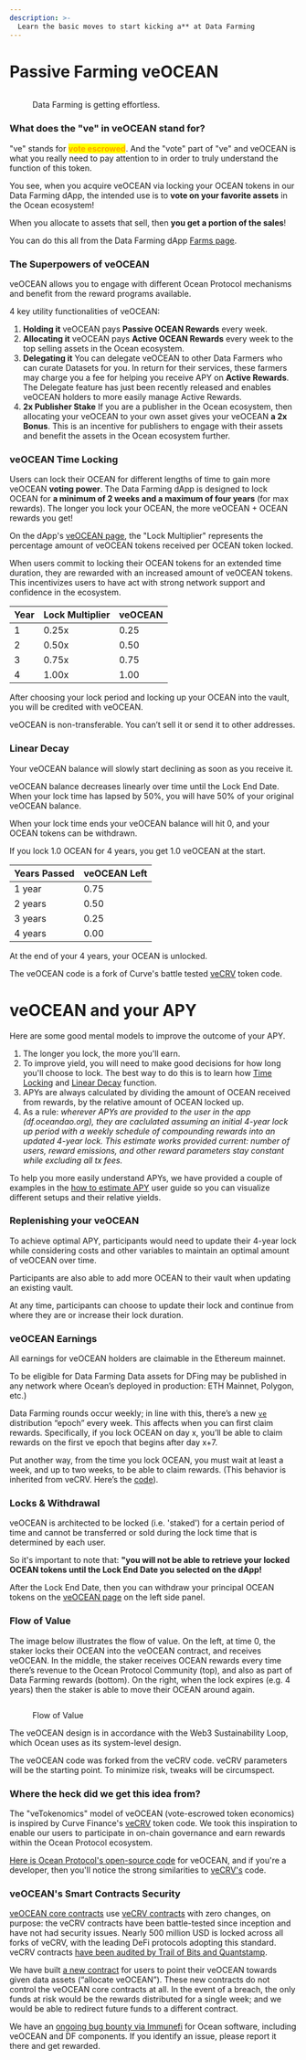 ```yaml
---
description: >-
  Learn the basic moves to start kicking a** at Data Farming
---
```


# Passive Farming veOCEAN

<figure><img src="../.gitbook/assets/gif/neo-blocking.gif" alt=""><figcaption><p>Data Farming is getting effortless.</p></figcaption></figure>

### What does the "ve" in veOCEAN stand for?

"ve" stands for <mark style="color:orange;">**vote escrowed**</mark>. And the "vote" part of "ve" and veOCEAN is what you really need to pay attention to in order to truly understand the function of this token.

You see, when you acquire veOCEAN via locking your OCEAN tokens in our Data Farming dApp, the intended use is to **vote on your favorite assets** in the Ocean ecosystem!

When you allocate to assets that sell, then **you get a portion of the sales**!

You can do this all from the Data Farming dApp [Farms page](https://df.oceandao.org/datafarming).

### The Superpowers of veOCEAN

veOCEAN allows you to engage with different Ocean Protocol mechanisms and benefit from the reward programs available.

4 key utility functionalities of veOCEAN:

1. **Holding it** veOCEAN pays **Passive OCEAN Rewards** every week.
2. **Allocating it** veOCEAN pays **Active OCEAN Rewards** every week to the top selling assets in the Ocean ecosystem.
3. **Delegating it** You can delegate veOCEAN to other Data Farmers who can curate Datasets for you. In return for their services, these farmers may charge you a fee for helping you receive APY on **Active Rewards**. The Delegate feature has just been recently released and enables veOCEAN holders to more easily manage Active Rewards.
4. **2x Publisher Stake** If you are a publisher in the Ocean ecosystem, then allocating your veOCEAN to your own asset gives your veOCEAN **a 2x Bonus**. This is an incentive for publishers to engage with their assets and benefit the assets in the Ocean ecosystem further.

### veOCEAN Time Locking

Users can lock their OCEAN for different lengths of time to gain more veOCEAN **voting power**. The Data Farming dApp is designed to lock OCEAN for **a minimum of 2 weeks and a maximum of four years** (for max rewards). The longer you lock your OCEAN, the more veOCEAN + OCEAN rewards you get!

On the dApp's [veOCEAN page](https://df.oceandao.org/veocean), the "Lock Multiplier" represents the percentage amount of veOCEAN tokens received per OCEAN token locked.

When users commit to locking their OCEAN tokens for an extended time duration, they are rewarded with an increased amount of veOCEAN tokens. This incentivizes users to have act with strong network support and confidence in the ecosystem.

| Year | Lock Multiplier | veOCEAN |
| ---- | --------------- | ------- |
| 1    | 0.25x           | 0.25    |
| 2    | 0.50x           | 0.50    |
| 3    | 0.75x           | 0.75    |
| 4    | 1.00x           | 1.00    |

After choosing your lock period and locking up your OCEAN into the vault, you will be credited with veOCEAN.

veOCEAN is non-transferable. You can’t sell it or send it to other addresses.

### Linear Decay

Your veOCEAN balance will slowly start declining as soon as you receive it.

veOCEAN balance decreases linearly over time until the Lock End Date. When your lock time has lapsed by 50%, you will have 50% of your original veOCEAN balance.

When your lock time ends your veOCEAN balance will hit 0, and your OCEAN tokens can be withdrawn.

If you lock 1.0 OCEAN for 4 years, you get 1.0 veOCEAN at the start.

| Years Passed | veOCEAN Left |
| ------------ | ------------ |
| 1 year       | 0.75         |
| 2 years      | 0.50         |
| 3 years      | 0.25         |
| 4 years      | 0.00         |

At the end of your 4 years, your OCEAN is unlocked.

The veOCEAN code is a fork of Curve's battle tested [veCRV](https://curve.readthedocs.io/dao-vecrv.html) token code.

# veOCEAN and your APY

Here are some good mental models to improve the outcome of your APY.
1. The longer you lock, the more you'll earn.
2. To improve yield, you will need to make good decisions for how long you'll choose to lock. The best way to do this is to learn how [Time Locking](#veocean-time-locking) and [Linear Decay](#linear-decay) function.
2. APYs are always calculated by dividing the amount of OCEAN received from rewards, by the relative amount of OCEAN locked up.
3. As a rule: _wherever APYs are provided to the user in the app (df.oceandao.org), they are caclulated assuming an initial 4-year lock up period with a weekly schedule of compounding rewards into an updated 4-year lock. This estimate works provided current: number of users, reward emissions, and other reward parameters stay constant while excluding all tx fees._

To help you more easily understand APYs, we have provided a couple of examples in the [how to estimate APY](../user-guides/data-farming/how-to-estimate-apy.md) user guide so you can visualize different setups and their relative yields.

### Replenishing your veOCEAN

To achieve optimal APY, participants would need to update their 4-year lock while considering costs and other variables to maintain an optimal amount of veOCEAN over time.

Participants are also able to add more OCEAN to their vault when updating an existing vault.

At any time, participants can choose to update their lock and continue from where they are or increase their lock duration.

### veOCEAN Earnings

All earnings for veOCEAN holders are claimable in the Ethereum mainnet.  

To be eligible for Data Farming Data assets for DFing may be published in any network where Ocean’s deployed in production: ETH Mainnet, Polygon, etc.)

Data Farming rounds occur weekly; in line with this, there’s a new [`ve`](https://github.com/oceanprotocol/df-py/tree/main/contracts/ve) distribution “epoch” every week. This affects when you can first claim rewards. Specifically, if you lock OCEAN on day x, you’ll be able to claim rewards on the first ve epoch that begins after day x+7.  

Put another way, from the time you lock OCEAN, you must wait at least a week, and up to two weeks, to be able to claim rewards. (This behavior is inherited from veCRV. Here’s the [code](https://github.com/oceanprotocol/df-py/tree/main/contracts/ve)).  

### Locks & Withdrawal

veOCEAN is architected to be locked (i.e. 'staked') for a certain period of time and cannot be transferred or sold during the lock time that is determined by each user.

So it's important to note that: **"you will not be able to retrieve your locked OCEAN tokens until the Lock End Date you selected on the dApp!**

After the Lock End Date, then you can withdraw your principal OCEAN tokens on the [veOCEAN page](https://df.oceandao.org/veocean) on the left side panel.

### Flow of Value

The image below illustrates the flow of value. On the left, at time 0, the staker locks their OCEAN into the veOCEAN contract, and receives veOCEAN. In the middle, the staker receives OCEAN rewards every time there’s revenue to the Ocean Protocol Community (top), and also as part of Data Farming rewards (bottom). On the right, when the lock expires (e.g. 4 years) then the staker is able to move their OCEAN around again.

<figure><img src="../.gitbook/assets/rewards/flow_of_value.png" alt=""><figcaption><p>Flow of Value</p></figcaption></figure>

The veOCEAN design is in accordance with the Web3 Sustainability Loop, which Ocean uses as its system-level design.

The veOCEAN code was forked from the veCRV code. veCRV parameters will be the starting point. To minimize risk, tweaks will be circumspect.

### Where the heck did we get this idea from?

The "veTokenomics" model of veOCEAN (vote-escrowed token economics) is inspired by Curve Finance's [veCRV](https://curve.readthedocs.io/dao-fees.html) token code. We took this inspiration to enable our users to participate in on-chain governance and earn rewards within the Ocean Protocol ecosystem.

[Here is Ocean Protocol's open-source code](https://github.com/oceanprotocol/contracts/blob/main/contracts/ve/veFeeDistributor.vy#L240-L256) for veOCEAN, and if you're a developer, then you'll notice the strong similarities to [veCRV's](https://curve.readthedocs.io/dao-fees.html) code.

### veOCEAN's Smart Contracts Security

[veOCEAN core contracts](https://github.com/oceanprotocol/contracts/tree/main/contracts/ve) use [veCRV contracts](https://curve.readthedocs.io/dao-vecrv.html) with zero changes, on purpose: the veCRV contracts have been battle-tested since inception and have not had security issues. Nearly 500 million USD is locked across all forks of veCRV, with the leading DeFi protocols adopting this standard. veCRV contracts [have been audited by Trail of Bits and Quantstamp](https://github.com/curvefi/curve-dao-contracts#audits-and-security).

We have built [a new contract](https://github.com/oceanprotocol/contracts/blob/main/contracts/ve/veAllocate.sol) for users to point their veOCEAN towards given data assets (“allocate veOCEAN”). These new contracts do not control the veOCEAN core contracts at all. In the event of a breach, the only funds at risk would be the rewards distributed for a single week; and we would be able to redirect future funds to a different contract.

We have an [ongoing bug bounty via Immunefi](https://immunefi.com/bounty/oceanprotocol/) for Ocean software, including veOCEAN and DF components. If you identify an issue, please report it there and get rewarded.
